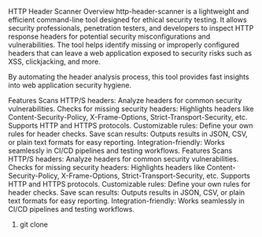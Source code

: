 HTTP Header Scanner
Overview
http-header-scanner is a lightweight and efficient command-line tool designed for ethical security testing. It allows security professionals, penetration testers, and developers to inspect HTTP response headers for potential security misconfigurations and vulnerabilities. The tool helps identify missing or improperly configured headers that can leave a web application exposed to security risks such as XSS, clickjacking, and more.

By automating the header analysis process, this tool provides fast insights into web application security hygiene.

Features
Scans HTTP/S headers: Analyze headers for common security vulnerabilities.
Checks for missing security headers: Highlights headers like Content-Security-Policy, X-Frame-Options, Strict-Transport-Security, etc.
Supports HTTP and HTTPS protocols.
Customizable rules: Define your own rules for header checks.
Save scan results: Outputs results in JSON, CSV, or plain text formats for easy reporting.
Integration-friendly: Works seamlessly in CI/CD pipelines and testing workflows.
Features
Scans HTTP/S headers: Analyze headers for common security vulnerabilities.
Checks for missing security headers: Highlights headers like Content-Security-Policy, X-Frame-Options, Strict-Transport-Security, etc.
Supports HTTP and HTTPS protocols.
Customizable rules: Define your own rules for header checks.
Save scan results: Outputs results in JSON, CSV, or plain text formats for easy reporting.
Integration-friendly: Works seamlessly in CI/CD pipelines and testing workflows.

1. git clone 
